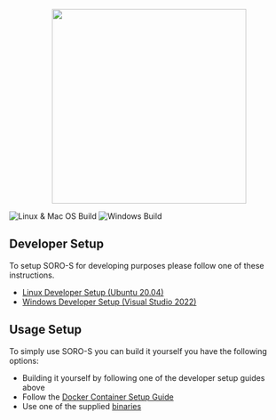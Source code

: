 <p align="center"><img src="logo.png" width="350"></p>

![Linux & Mac OS Build](https://github.com/motis-project/rapid/workflows/Linux%20Build/badge.svg)
![Windows Build](https://github.com/motis-project/rapid/workflows/Windows%20Build/badge.svg)

## Developer Setup

To setup SORO-S for developing purposes please follow one of these instructions.

- [Linux Developer Setup (Ubuntu 20.04)](https://github.com/motis-project/soro-s/wiki/Linux-Developer-Setup)
- [Windows Developer Setup (Visual Studio 2022)](https://github.com/motis-project/soro-s/wiki/Windows-Developer-Setup)

## Usage Setup

To simply use SORO-S you can build it yourself you have the following options:

- Building it yourself by following one of the developer setup guides above
- Follow
  the [Docker Container Setup Guide](https://github.com/motis-project/soro-s/wiki/Docker-Container-Usage)
- Use one of the
  supplied [binaries](https://github.com/motis-project/soro-s/releases)
